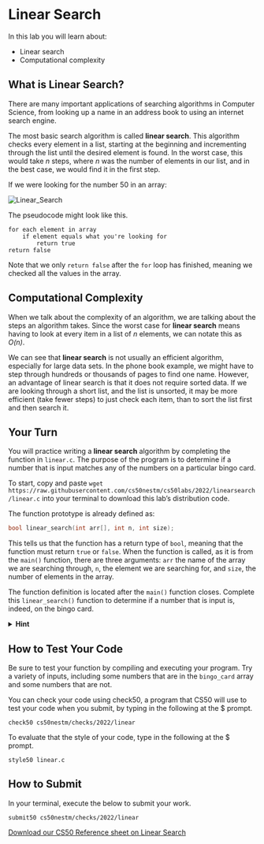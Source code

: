 # Linear Search

In this lab you will learn about:

- Linear search
- Computational complexity

## What is Linear Search?

There are many important applications of searching algorithms in Computer Science, from looking up a name in an address book to using an internet search engine.

The most basic search algorithm is called **linear search**. This algorithm checks every element in a list, starting at the beginning and incrementing through the list until the desired element is found. In the worst case, this would take *n* steps, where *n* was the number of elements in our list, and in the best case, we would find it in the first step.

If we were looking for the number 50 in an array:

![Linear_Search](https://raw.githubusercontent.com/cs50nestm/cs50labs/2019/linearsearch/linear_search.gif)

The pseudocode might look like this.

```
for each element in array
    if element equals what you're looking for
        return true
return false
```

Note that we only `return false` after the `for` loop has finished, meaning we checked all the values in the array.


## Computational Complexity

When we talk about the complexity of an algorithm, we are talking about the steps an algorithm takes. Since the worst case for **linear search** means having to look at every item in a list of *n* elements, we can notate this as *O(n)*.

We can see that **linear search** is not usually an efficient algorithm, especially for large data sets. In the phone book example, we might have to step through hundreds or thousands of pages to find one name. However, an advantage of linear search is that it does not require sorted data. If we are looking through a short list, and the list is unsorted, it may be more efficient (take fewer steps) to just check each item, than to sort the list first and then search it.


## Your Turn

You will practice writing a **linear search** algorithm by completing the function in `linear.c`. The purpose of the program is to determine if a number that is input matches any of the numbers on a particular bingo card.

To start, copy and paste `wget https://raw.githubusercontent.com/cs50nestm/cs50labs/2022/linearsearch/linear.c` into your terminal to download this lab’s distribution code. 

The function prototype is already defined as:

```c
bool linear_search(int arr[], int n, int size);
```

This tells us that the function has a return type of `bool`, meaning that the function must return `true` or `false`. When the function is called, as it is from the `main()` function, there are three arguments: `arr` the name of the array we are searching through, `n`, the element we are searching for, and `size`, the number of elements in the array.

The function definition is located after the `main()` function closes. Complete this `linear_search()` function to determine if a number that is input is, indeed, on the bingo card.

<details>
  <summary>
    <span style="font-weight: bold;">
    Hint
    </span>
  </summary>
<br>
  
<ol>
<li>Consider using a for loop, to iterate through the array. For instance: <code>for (int i = 0; i < size; i++)</code> could work to access each element in the array.</li>
  <ul>
    <li>If we find a match  <code>arr[i] == n</code> we <code>return true</code></li>
  </ul>
<li>When the for loop completes, it means we searched through till the end of the array, and didn't find a match, so <code>return false</code></li>
</ol>
</details>


## How to Test Your Code

Be sure to test your function by compiling and executing your program. Try a variety of inputs, including some numbers that are in the `bingo_card` array and some numbers that are not.

You can check your code using check50, a program that CS50 will use to test your code when you submit, by typing in the following at the $ prompt. 

```
check50 cs50nestm/checks/2022/linear
```

To evaluate that the style of your code, type in the following at the $ prompt.

```
style50 linear.c
```

## How to Submit

In your terminal, execute the below to submit your work.

```
submit50 cs50nestm/checks/2022/linear
```


[Download our CS50 Reference sheet on Linear Search](https://cs50.harvard.edu/ap/2020/assets/pdfs/linear_search.pdf)
